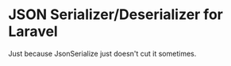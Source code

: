 # JSON Serializer/Deserializer for Laravel

Just because JsonSerialize just doesn't cut it sometimes.